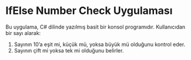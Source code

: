 # IfElse Number Check Uygulaması

Bu uygulama, C# dilinde yazılmış basit bir konsol programıdır. Kullanıcıdan bir sayı alarak:

1. Sayının 10’a eşit mi, küçük mü, yoksa büyük mü olduğunu kontrol eder.
2. Sayının çift mi yoksa tek mi olduğunu belirler.
